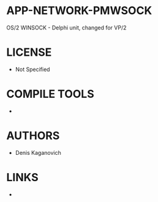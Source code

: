 APP-NETWORK-PMWSOCK
===================

OS/2 WINSOCK - Delphi unit, changed for VP/2

LICENSE
===============
* Not Specified

COMPILE TOOLS
===============
* 
 
AUTHORS
===============
* Denis Kaganovich

LINKS
===============
* 


